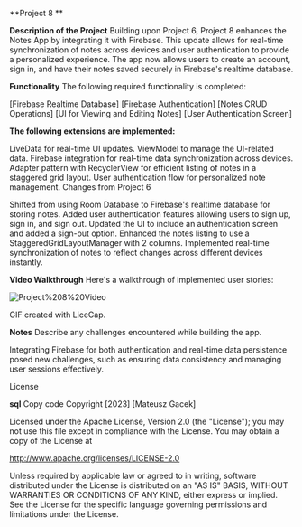 **Project 8
**

**Description of the Project**
Building upon Project 6, Project 8 enhances the Notes App by integrating it with Firebase. This update allows for real-time synchronization of notes across devices and user authentication to provide a personalized experience. The app now allows users to create an account, sign in, and have their notes saved securely in Firebase's realtime database.

**Functionality**
The following required functionality is completed:

[Firebase Realtime Database]
[Firebase Authentication]
[Notes CRUD Operations]
[UI for Viewing and Editing Notes]
[User Authentication Screen]

**The following extensions are implemented:**


LiveData for real-time UI updates.
ViewModel to manage the UI-related data.
Firebase integration for real-time data synchronization across devices.
Adapter pattern with RecyclerView for efficient listing of notes in a staggered grid layout.
User authentication flow for personalized note management.
Changes from Project 6

Shifted from using Room Database to Firebase's realtime database for storing notes.
Added user authentication features allowing users to sign up, sign in, and sign out.
Updated the UI to include an authentication screen and added a sign-out option.
Enhanced the notes listing to use a StaggeredGridLayoutManager with 2 columns.
Implemented real-time synchronization of notes to reflect changes across different devices instantly.

**Video Walkthrough**
Here's a walkthrough of implemented user stories:

![Project%208%20Video](https://github.com/magacek/NotesApp/assets/70607808/16e43a0c-953c-4222-b8ac-5081f1654872)


GIF created with LiceCap.

**Notes**
Describe any challenges encountered while building the app.

Integrating Firebase for both authentication and real-time data persistence posed new challenges, such as ensuring data consistency and managing user sessions effectively.

License

**sql**
Copy code
 Copyright [2023] [Mateusz Gacek]

 Licensed under the Apache License, Version 2.0 (the "License");
 you may not use this file except in compliance with the License.
 You may obtain a copy of the License at

 http://www.apache.org/licenses/LICENSE-2.0

 Unless required by applicable law or agreed to in writing, software
 distributed under the License is distributed on an "AS IS" BASIS,
 WITHOUT WARRANTIES OR CONDITIONS OF ANY KIND, either express or implied.
 See the License for the specific language governing permissions and
 limitations under the License.
